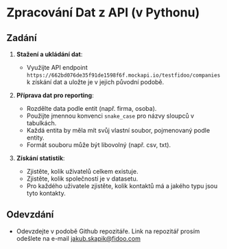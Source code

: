 # Zpracování Dat z API (v Pythonu)

## Zadání

1. **Stažení a ukládání dat**:
   - Využijte API endpoint `https://662bd076de35f91de1598f6f.mockapi.io/testfidoo/companies` k získání dat a uložte je v jejich původní podobě.

2. **Příprava dat pro reporting**:
   - Rozdělte data podle entit (např. firma, osoba).
   - Použijte jmennou konvenci `snake_case` pro názvy sloupců v tabulkách.
   - Každá entita by měla mít svůj vlastní soubor, pojmenovaný podle entity.
   - Formát souboru může být libovolný (např. csv, txt).

3. **Získání statistik**:
   - Zjistěte, kolik uživatelů celkem existuje.
   - Zjistěte, kolik společností je v datasetu.
   - Pro každého uživatele zjistěte, kolik kontaktů má a jakého typu jsou tyto kontakty.

## Odevzdání
- Odevzdejte v podobě Github repozitáře. Link na repozitář prosím odešlete na e-mail jakub.skapik@fidoo.com
